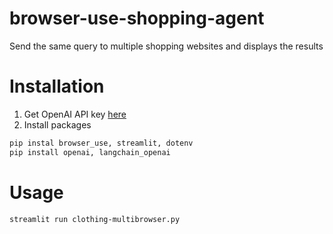 # browser-use-shopping-agent
Send the same query to multiple shopping websites and displays the results

# Installation
1. Get OpenAI API key [here](https://platform.openai.com/settings/organization/usage)
2. Install packages
```bash
pip instal browser_use, streamlit, dotenv
pip install openai, langchain_openai
```

# Usage
```bash
streamlit run clothing-multibrowser.py
```